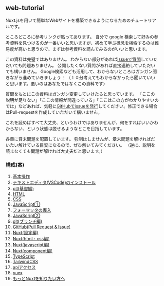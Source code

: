 ## web-tutorial

Nuxt.jsを用いて簡単なWebサイトを構築できるようになるためのチュートリアルです。

ところどころに参考リンクが貼ってあります。 自分で google 検索して好みの参考資料を見つけるのが一番いいと思いますが、初めて学ぶ概念を検索するのは難易度が高いと思うので、まずは参考資料を読んでみるのがいいと思います。

この資料は完璧ではありません。
わからない部分があれば[issueで質問](https://github.com/ebiyuu1121/web-tutorial/issues/new/choose)していただいても問題ありません。
公開したくない質問があれば直接連絡していただいても構いません。
Google検索なども活用して、わからないところはガンガン聞きながら進めていきましょう！
（１０分考えてもわからなかったら聞いていいと思います。悪いのはあなたではなくこの資料です）

質問をもとにこの資料はガンガン変更していけたらと思っています。
「ここの説明が足りない」「ここの情報が間違っている」「ここはこの方がわかりやすいのでは」などあれば、気軽に[GitHubでissueを発行](https://github.com/ebiyuu1121/web-tutorial/issues/new/choose)してください。修正できる場合はPull-requestを作成していただいて構いません。

これを読めばすべて大丈夫、というわけではありませんが、何をすればいいかわからない、という状態は脱せるようなとこを目指しています。

各章に賞末問題を配置しています。
強制はしませんが、章末問題を解ければだいたい解けている目安になるので、ぜひ解いてみてください。
（逆に、説明を読まなくても問題が解ければ大丈夫だと思います。）

### 構成(案)

1. [基本操作](shell.md)
2. [テキストエディタ(VSCode)のインストール](vscode.md)
3. [git(基礎編)](git1.md)
4. [HTML](html.md)
5. [CSS](css.md)
6. [JavaScript①](js1.md)
7. [フォーマッタの導入](formatter.md)
8. [JavaScript②](js2.md)
9. [git(ブランチ編)](git-branch.md)
10. [GitHub(Pull Request & Issue)](github.md)
11. [Nuxt(設定編)](nuxt-setup.md)
12. [Nuxt(html・css編)](nuxt-htmlcss.md)
13. [Nuxt(javascript編)](nuxt-js.md)
14. [Nuxt(component編)](nuxt-component.md)
15. [TypeScript](ts.md)
16. [TailwindCSS](tailwind.md)
17. [apiアクセス](api.md)
18. [vuex](nuxt-vuex.md)
19. [もっとNuxtを知りたい方へ](nuxt-more.md)
